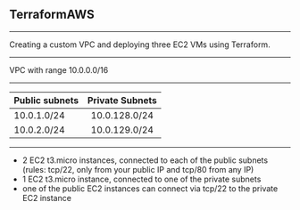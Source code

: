 ## TerraformAWS
***
Creating a custom VPC and deploying three EC2 VMs using Terraform.
***
VPC with range 10.0.0.0/16
***
| Public subnets       | Private Subnets|
| ---------------------|:--------------:|
| 10.0.1.0/24          | 10.0.128.0/24  | 
| 10.0.2.0/24          | 10.0.129.0/24  |   
***
- 2 EC2 t3.micro instances, connected to each of the public subnets (rules: tcp/22, only from your public IP and tcp/80 from any IP)
- 1 EC2 t3.micro instance, connected to one of the private subnets
- one of the public EC2 instances can connect via tcp/22 to the private EC2 instance
